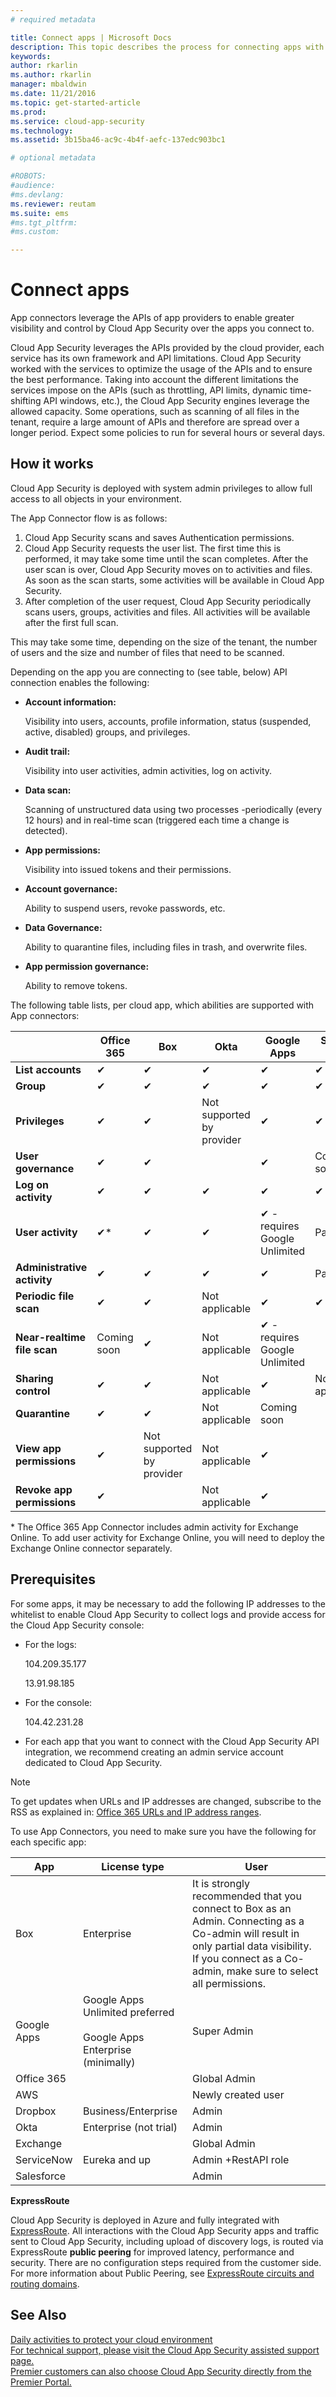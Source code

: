 ```yaml
---
# required metadata

title: Connect apps | Microsoft Docs
description: This topic describes the process for connecting apps with API connectors to apps in your organization's cloud.
keywords:
author: rkarlin
ms.author: rkarlin
manager: mbaldwin
ms.date: 11/21/2016
ms.topic: get-started-article
ms.prod:
ms.service: cloud-app-security
ms.technology:
ms.assetid: 3b15ba46-ac9c-4b4f-aefc-137edc903bc1

# optional metadata

#ROBOTS:
#audience:
#ms.devlang:
ms.reviewer: reutam
ms.suite: ems
#ms.tgt_pltfrm:
#ms.custom:

---
```


# Connect apps 
App connectors leverage the APIs of app providers to enable greater visibility and control by Cloud App Security over the apps you connect to.  
  
Cloud App Security leverages the APIs provided by the cloud provider, each service has its own framework and API limitations. Cloud App Security worked with the services to optimize the usage of the APIs and to ensure the best performance. Taking into account the different limitations the services impose on the APIs (such as throttling, API limits, dynamic time-shifting API windows, etc.), the Cloud App Security engines leverage the allowed capacity. Some operations, such as scanning of all files in the tenant, require a large amount of APIs and therefore are spread over a longer period. Expect some policies to run for several hours or several days.  
  
## How it works  
Cloud App Security is deployed with system admin privileges to allow full access to all objects in your environment.  
  
The App Connector flow is as follows:
1. Cloud App Security scans and saves Authentication permissions.
2.  Cloud App Security requests the user list. The first time this is performed, it may take some time until the scan completes. After the user scan is over, Cloud App Security moves on to activities and files. As soon as the scan starts, some activities will be available in Cloud App Security. 
4. After completion of the user request, Cloud App Security periodically scans users, groups, activities and files. All activities will be available after the first full scan. 
 
This may take some time, depending on the size of the tenant, the number of users and the size and number of files that need to be scanned. 
 
Depending on the app you are connecting to (see table, below) API connection enables the following:  
  
-   **Account information:**  
  
     Visibility into users, accounts, profile information, status (suspended, active, disabled) groups, and privileges.  
  
-   **Audit trail:**  
  
     Visibility into user activities, admin activities, log on activity.  
  
-   **Data scan:**  
  
     Scanning of unstructured data using two processes -periodically (every 12 hours) and in real-time scan (triggered each time a change is detected).  
  
-   **App permissions:**  
  
     Visibility into issued tokens and their permissions.  
  
-   **Account governance:**  
  
     Ability to suspend users, revoke passwords, etc.  
  
-   **Data Governance:**  
  
     Ability to quarantine files, including files in trash, and overwrite files.  
  
-   **App permission governance:**  
  
     Ability to remove tokens.  
  
The following table lists, per cloud app, which abilities are supported with App connectors:  

||**Office 365**|**Box**|**Okta**|**Google Apps**|**Service Now**|**Salesforce**|**Dropbox**|**AWS**|  
|-|-|-|-|-|-|-|-|-|  
|**List accounts**|✔|✔|✔|✔|✔|✔|✔|✔|  
|**Group**|✔|✔|✔|✔|✔|✔|✔|✔|  
|**Privileges**|✔|✔|Not supported by provider|✔|✔|✔|✔||  
|**User governance**|✔|✔||✔|Coming soon|Coming soon|Coming soon||  
|**Log on activity**|✔|✔|✔|✔|✔|✔|✔|✔|  
|**User activity**|✔*|✔|✔|✔ - requires Google Unlimited|Partial|Supported with Salesforce Shield|✔|Not applicable|  
|**Administrative activity**|✔|✔|✔|✔|Partial|✔|✔|✔|  
|**Periodic file scan**|✔|✔|Not applicable|✔|✔|✔|✔|Coming soon|  
|**Near-realtime file scan**|Coming soon|✔|Not applicable|✔ - requires Google Unlimited|||Coming soon||  
|**Sharing control**|✔|✔|Not applicable|✔|Not applicable||✔||  
|**Quarantine**|✔|✔|Not applicable|Coming soon|||Coming soon||  
|**View app permissions**|✔|Not supported by provider|Not applicable|✔||✔|Not supported by provider||  
|**Revoke app permissions**|✔||Not applicable|✔||✔|Not applicable||  
  
\* The Office 365 App Connector includes admin activity for Exchange Online. To add user activity for Exchange Online, you will need to deploy the Exchange Online connector separately.  
  
## Prerequisites  
For some apps, it may be necessary to add the following IP addresses to the whitelist to enable Cloud App Security to collect logs and provide access for the Cloud App Security console:  
  
-   For the logs:  
  
     104.209.35.177  
  
     13.91.98.185  
  
-   For the console:  
  
     104.42.231.28  

- For each app that you want to connect with the Cloud App Security API integration, we recommend creating an admin service account dedicated to Cloud App Security.  
  
> [!NOTE]  
>  To get updates when URLs and IP addresses are changed, subscribe to the RSS as explained in: [Office 365 URLs and IP address ranges](https://support.office.com/article/Office-365-URLs-and-IP-address-ranges-8548a211-3fe7-47cb-abb1-355ea5aa88a2).  
  
To use App Connectors, you need to make sure you have the following for each specific app:  
  
|App|License type|User|  
|---------|------------------|----------|  
|Box|Enterprise|It is strongly recommended that you connect to Box as an Admin. Connecting as a Co-admin will result in only partial data visibility. If you connect as a Co-admin, make sure to select all permissions.|  
|Google Apps|Google Apps Unlimited preferred<br /><br /> Google Apps Enterprise (minimally)|Super Admin|  
|Office 365||Global Admin|  
|AWS||Newly created user|  
|Dropbox|Business/Enterprise|Admin|  
|Okta|Enterprise (not trial)|Admin|  
|Exchange||Global Admin|  
|ServiceNow|Eureka and up|Admin +RestAPI role|  
|Salesforce||Admin|  
  

**ExpressRoute**  
  
Cloud App Security is deployed in Azure and fully integrated with [ExpressRoute](https://azure.microsoft.com/documentation/articles/expressroute-introduction/). All interactions with the Cloud App Security apps and traffic sent to Cloud App Security, including upload of discovery logs, is routed via ExpressRoute **public peering** for improved latency, performance and security. There are no configuration steps required from the customer side.  
For more information about  Public Peering, see [ExpressRoute circuits and routing domains](https://azure.microsoft.com/documentation/articles/expressroute-circuit-peerings/).  
  
## See Also  
[Daily activities to protect your cloud environment](daily-activities-to-protect-your-cloud-environment.md)   
[For technical support, please visit the Cloud App Security assisted support page.](http://support.microsoft.com/oas/default.aspx?prid=16031)   
[Premier customers can also choose Cloud App Security directly from the Premier Portal.](https://premier.microsoft.com/)  
  
   